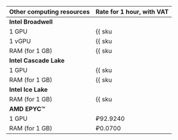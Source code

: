 Other computing resources | Rate for 1 hour, with VAT
--- | ---
**Intel Broadwell** |
1 GPU | {{ sku|RUB|compute.vm.gpu.gpu-standard.preemptible|string }}
1 vGPU | {{ sku|RUB|compute.vm.gpu.vgpu-standard.v1.preemptible|string }}
RAM (for 1 GB) | {{ sku|RUB|compute.vm.ram.preemptible|string }}
**Intel Cascade Lake** |
1 GPU | {{ sku|RUB|compute.vm.gpu.gpu-standard.preemptible.v2|string }}
RAM (for 1 GB) | {{ sku|RUB|compute.vm.ram.preemptible.v2|string }}
**Intel Ice Lake** |
RAM (for 1 GB) | {{ sku|RUB|compute.vm.ram.preemptible.v3|string }}
**AMD EPYC™** |
1 GPU | ₽92.9240
RAM (for 1 GB) | ₽0.0700
